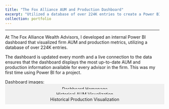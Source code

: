 ```yaml
---
title: "The Fox Alliance AUM and Production Dashboard"
excerpt: "Utilized a database of over 224K entries to create a Power BI dashboard that visualized firm KPIs"
collection: portfolio
---
```

------
At The Fox Alliance Wealth Advisors, I developed an internal Power BI dashboard that visualized firm AUM and production metrics, utilizing a database of over 224K entries.

The dashboard is updated every month and a live connection to the data ensures that the dashboard displays the most up-to-date AUM and production information available for every advisor in the firm. This was my first time using Power BI for a project.

Dashboard images:

<style>
    .image-container {
        text-align: center;
        position: relative;
    }

    .image-container img {
        max-width: 100%;
        height: auto;
    }

    .caption {
        position: absolute;
        bottom: 0;
        left: 0;
        width: 100%;
        background-color: #f0f0f0;
        padding: 8px;
        margin: 0;
        text-align: center;
    }
</style>

<div class="image-container">
    <img src="https://chamberlainlondon.github.io/images/TFA Dashboard 1.png" alt="Illustration of the TFA Dashboard Homepage">
    <p class="caption">Dashboard Homepage</p>
</div>

<div class="image-container">
    <img src="https://chamberlainlondon.github.io/images/TFA Dashboard 2.png" alt="Illustration of the TFA Dashboard Historical AUM">
    <p class="caption">Historical AUM Visualization</p>
</div>

<div class="image-container">
    <img src="https://chamberlainlondon.github.io/images/TFA Dashboard 3.png" alt="Illustration of the TFA Dashboard Historical Production">
    <p class="caption">Historical Production Visualization</p>
</div>




